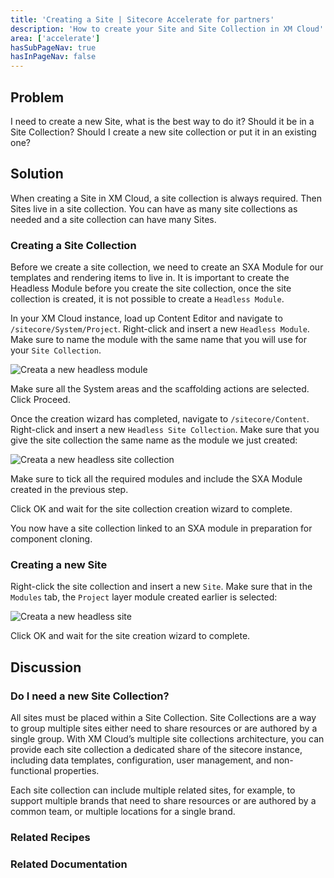 ```yaml
---
title: 'Creating a Site | Sitecore Accelerate for partners'
description: 'How to create your Site and Site Collection in XM Cloud'
area: ['accelerate']
hasSubPageNav: true
hasInPageNav: false
---
```


## Problem

I need to create a new Site, what is the best way to do it? Should it be in a Site Collection? Should I create a new site collection or put it in an existing one?

## Solution

When creating a Site in XM Cloud, a site collection is always required. Then Sites live in a site collection. You can have as many site collections as needed and a site collection can have many Sites.

### Creating a Site Collection

Before we create a site collection, we need to create an SXA Module for our templates and rendering items to live in. It is important to create the Headless Module before you create the site collection, once the site collection is created, it is not possible to create a `Headless Module`.

In your XM Cloud instance, load up Content Editor and navigate to `/sitecore/System/Project`. Right-click and insert a new `Headless Module`. Make sure to name the module with the same name that you will use for your `Site Collection`.

<img src="/images/learn/accelerate/xm-cloud/create-a-site-1.png" alt="Creata a new headless module"/>

Make sure all the System areas and the scaffolding actions are selected. Click Proceed.

Once the creation wizard has completed, navigate to `/sitecore/Content`. Right-click and insert a new `Headless Site Collection`. Make sure that you give the site collection the same name as the module we just created:

<img src="/images/learn/accelerate/xm-cloud/create-a-site-2.png" alt="Creata a new headless site collection"/>

Make sure to tick all the required modules and include the SXA Module created in the previous step.

Click OK and wait for the site collection creation wizard to complete.

You now have a site collection linked to an SXA module in preparation for component cloning.

### Creating a new Site

Right-click the site collection and insert a new `Site`. Make sure that in the `Modules` tab, the `Project` layer module created earlier is selected:

<img src="/images/learn/accelerate/xm-cloud/create-a-site-3.png" alt="Creata a new headless site"/>

Click OK and wait for the site creation wizard to complete.

## Discussion

### Do I need a new Site Collection?

All sites must be placed within a Site Collection. Site Collections are a way to group multiple sites either need to share resources or are authored by a single group. With XM Cloud’s multiple site collections architecture, you can provide each site collection a dedicated share of the sitecore instance, including data templates, configuration, user management, and non-functional properties.

Each site collection can include multiple related sites, for example, to support multiple brands that need to share resources or are authored by a common team, or multiple locations for a single brand.

### Related Recipes

<Row columns={2}>
  <Link title="Branching Strategy | Sitecore Accelerate" link="/learn/accelerate/xm-cloud/pre-development/developer-experience/branching-strategy" />
  <Link title="DevOps| Sitecore Accelerate" link="/learn/accelerate/xm-cloud/pre-development/sprint-zero/devops" />
  <Link title="Setting Up Serialization" link="/learn/accelerate/xm-cloud/pre-development/sprint-zero/setup-content-serialization" />
</Row>

### Related Documentation

<Row columns={2}>
  <Link title="Getting started with XM Cloud | Sitecore Documentation" link="https://doc.sitecore.com/xmc/en/developers/xm-cloud/getting-started-with-xm-cloud.html" />
  <Link title="XM Cloud Foundation Head Repository | Github" link="https://github.com/sitecorelabs/xmcloud-foundation-head" />
  <Link title="XM Cloud Tutorials - Rename app #4" link="https://www.youtube.com/watch?v=uNkQQSC6n8o" />
</Row>
